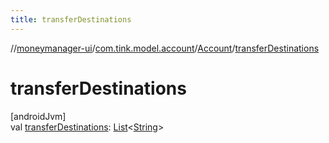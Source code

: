 ```yaml
---
title: transferDestinations
---
```

//[moneymanager-ui](../../../index.html)/[com.tink.model.account](../index.html)/[Account](index.html)/[transferDestinations](transfer-destinations.html)



# transferDestinations



[androidJvm]\
val [transferDestinations](transfer-destinations.html): [List](https://kotlinlang.org/api/latest/jvm/stdlib/kotlin.collections/-list/index.html)&lt;[String](https://kotlinlang.org/api/latest/jvm/stdlib/kotlin/-string/index.html)&gt;




